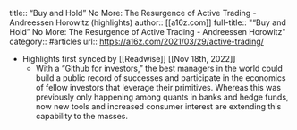 title:: “Buy and Hold” No More: The Resurgence of Active Trading - Andreessen Horowitz (highlights)
author:: [[a16z.com]]
full-title:: "“Buy and Hold” No More: The Resurgence of Active Trading - Andreessen Horowitz"
category:: #articles
url:: https://a16z.com/2021/03/29/active-trading/

- Highlights first synced by [[Readwise]] [[Nov 18th, 2022]]
	- With a “Github for investors,” the best managers in the world could build a public record of successes and participate in the economics of fellow investors that leverage their primitives. Whereas this was previously only happening among quants in banks and hedge funds, now new tools and increased consumer interest are extending this capability to the masses.